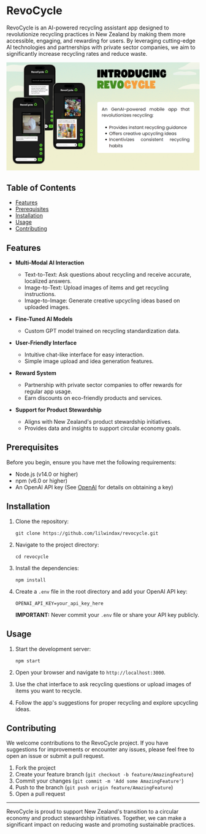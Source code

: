 # RevoCycle

RevoCycle is an AI-powered recycling assistant app designed to revolutionize recycling practices in New Zealand by making them more accessible, engaging, and rewarding for users. By leveraging cutting-edge AI technologies and partnerships with private sector companies, we aim to significantly increase recycling rates and reduce waste.

![alt text](https://raw.githubusercontent.com/lilwindax/revocycle/main/Screenshot%202024-08-10%20130025.png)

## Table of Contents

- [Features](#features)
- [Prerequisites](#prerequisites)
- [Installation](#installation)
- [Usage](#usage)
- [Contributing](#contributing)

## Features

- **Multi-Modal AI Interaction**
  - Text-to-Text: Ask questions about recycling and receive accurate, localized answers.
  - Image-to-Text: Upload images of items and get recycling instructions.
  - Image-to-Image: Generate creative upcycling ideas based on uploaded images.

- **Fine-Tuned AI Models**
  - Custom GPT model trained on recycling standardization data.

- **User-Friendly Interface**
  - Intuitive chat-like interface for easy interaction.
  - Simple image upload and idea generation features.

- **Reward System**
  - Partnership with private sector companies to offer rewards for regular app usage.
  - Earn discounts on eco-friendly products and services.

- **Support for Product Stewardship**
  - Aligns with New Zealand's product stewardship initiatives.
  - Provides data and insights to support circular economy goals.

## Prerequisites

Before you begin, ensure you have met the following requirements:

- Node.js (v14.0 or higher)
- npm (v6.0 or higher)
- An OpenAI API key (See [OpenAI](https://openai.com/api/) for details on obtaining a key)

## Installation

1. Clone the repository:
   ```
   git clone https://github.com/lilwindax/revocycle.git
   ```

2. Navigate to the project directory:
   ```
   cd revocycle
   ```

3. Install the dependencies:
   ```
   npm install
   ```

4. Create a `.env` file in the root directory and add your OpenAI API key:
   ```
   OPENAI_API_KEY=your_api_key_here
   ```

   **IMPORTANT:** Never commit your `.env` file or share your API key publicly.

## Usage

1. Start the development server:
   ```
   npm start
   ```

2. Open your browser and navigate to `http://localhost:3000`.

3. Use the chat interface to ask recycling questions or upload images of items you want to recycle.

4. Follow the app's suggestions for proper recycling and explore upcycling ideas.

## Contributing

We welcome contributions to the RevoCycle project. If you have suggestions for improvements or encounter any issues, please feel free to open an issue or submit a pull request.

1. Fork the project
2. Create your feature branch (`git checkout -b feature/AmazingFeature`)
3. Commit your changes (`git commit -m 'Add some AmazingFeature'`)
4. Push to the branch (`git push origin feature/AmazingFeature`)
5. Open a pull request

---

RevoCycle is proud to support New Zealand's transition to a circular economy and product stewardship initiatives. Together, we can make a significant impact on reducing waste and promoting sustainable practices.
